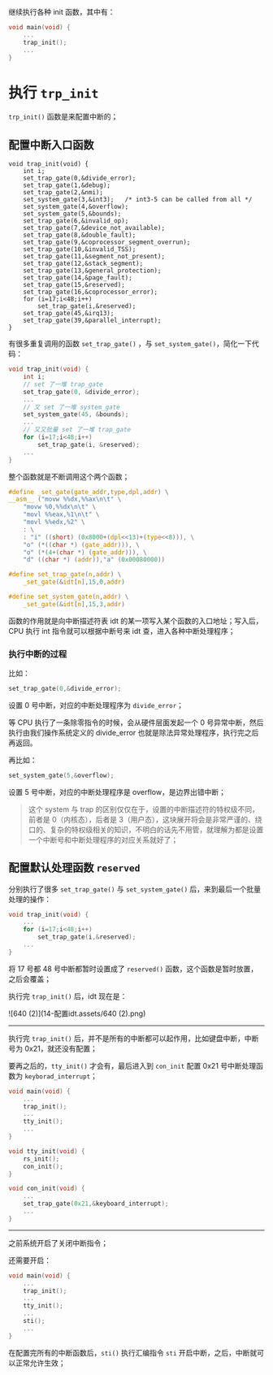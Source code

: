 继续执行各种 init 函数，其中有：

```c
void main(void) {
    ...
    trap_init();
    ...
}
```



# 执行 `trp_init`

`trp_init()` 函数是来配置中断的；

## 配置中断入口函数

````
void trap_init(void) {
    int i;
    set_trap_gate(0,&divide_error);
    set_trap_gate(1,&debug);
    set_trap_gate(2,&nmi);
    set_system_gate(3,&int3);   /* int3-5 can be called from all */
    set_system_gate(4,&overflow);
    set_system_gate(5,&bounds);
    set_trap_gate(6,&invalid_op);
    set_trap_gate(7,&device_not_available);
    set_trap_gate(8,&double_fault);
    set_trap_gate(9,&coprocessor_segment_overrun);
    set_trap_gate(10,&invalid_TSS);
    set_trap_gate(11,&segment_not_present);
    set_trap_gate(12,&stack_segment);
    set_trap_gate(13,&general_protection);
    set_trap_gate(14,&page_fault);
    set_trap_gate(15,&reserved);
    set_trap_gate(16,&coprocessor_error);
    for (i=17;i<48;i++)
        set_trap_gate(i,&reserved);
    set_trap_gate(45,&irq13);
    set_trap_gate(39,&parallel_interrupt);
}
````

有很多重复调用的函数 `set_trap_gate()` ，与 `set_system_gate()`，简化一下代码：

````c
void trap_init(void) {
    int i;
    // set 了一堆 trap_gate
    set_trap_gate(0, &divide_error);
    ... 
    // 又 set 了一堆 system_gate
    set_system_gate(45, &bounds);
    ...
    // 又又批量 set 了一堆 trap_gate
    for (i=17;i<48;i++)
        set_trap_gate(i, &reserved);
    ...
}
````

整个函数就是不断调用这个两个函数；

````c
#define _set_gate(gate_addr,type,dpl,addr) \
__asm__ ("movw %%dx,%%ax\n\t" \
    "movw %0,%%dx\n\t" \
    "movl %%eax,%1\n\t" \
    "movl %%edx,%2" \
    : \
    : "i" ((short) (0x8000+(dpl<<13)+(type<<8))), \
    "o" (*((char *) (gate_addr))), \
    "o" (*(4+(char *) (gate_addr))), \
    "d" ((char *) (addr)),"a" (0x00080000))

#define set_trap_gate(n,addr) \
    _set_gate(&idt[n],15,0,addr)

#define set_system_gate(n,addr) \
    _set_gate(&idt[n],15,3,addr)
````

函数的作用就是向中断描述符表 idt 的某一项写入某个函数的入口地址；写入后，CPU 执行 int 指令就可以根据中断号来 idt 查，进入各种中断处理程序；

### 执行中断的过程

比如：

````c
set_trap_gate(0,&divide_error);
````

设置 0 号中断，对应的中断处理程序为 `divide_error`；

等 CPU 执行了一条除零指令的时候，会从硬件层面发起一个 0 号异常中断，然后执行由我们操作系统定义的 divide_error 也就是除法异常处理程序，执行完之后再返回。

再比如：

````c
set_system_gate(5,&overflow);
````

设置 5 号中断，对应的中断处理程序是 overflow，是边界出错中断；

> 这个 system 与 trap 的区别仅仅在于，设置的中断描述符的特权级不同，前者是 0（内核态），后者是 3（用户态），这块展开将会是非常严谨的、绕口的、复杂的特权级相关的知识，不明白的话先不用管，就理解为都是设置一个中断号和中断处理程序的对应关系就好了；

## 配置默认处理函数 `reserved`

分别执行了很多  `set_trap_gate()` 与 `set_system_gate()` 后，来到最后一个批量处理的操作：

````c
void trap_init(void) {
    ...
    for (i=17;i<48;i++)
        set_trap_gate(i,&reserved);
    ...
}
````

将 17 号都 48 号中断都暂时设置成了 `reserved()` 函数，这个函数是暂时放置，之后会覆盖；

执行完 `trap_init()` 后，idt 现在是：

![640 (2)](14-配置idt.assets/640 (2).png)

----

执行完 `trap_init()` 后，并不是所有的中断都可以起作用，比如键盘中断，中断号为 0x21，就还没有配置；

要再之后的，`tty_init()` 才会有，最后进入到 `con_init` 配置 0x21 号中断处理函数为 `keyborad_interrupt`；

````c
void main(void) {
    ...
    trap_init();
    ...
    tty_init();
    ...
}

void tty_init(void) {
    rs_init();
    con_init();
}

void con_init(void) {
    ...
    set_trap_gate(0x21,&keyboard_interrupt);
    ...
}
````

----

之前系统开启了关闭中断指令；

还需要开启：

```c
void main(void) {
    ...
    trap_init();
    ...
    tty_init();
    ...
    sti();
    ...
}
```

在配置完所有的中断函数后，`sti()` 执行汇编指令 `sti` 开启中断，之后，中断就可以正常允许生效；

